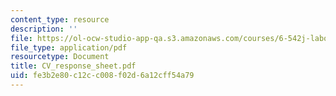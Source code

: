 ```yaml
---
content_type: resource
description: ''
file: https://ol-ocw-studio-app-qa.s3.amazonaws.com/courses/6-542j-laboratory-on-the-physiology-acoustics-and-perception-of-speech-fall-2005/fe3b2e80c12cc008f02d6a12cff54a79_CV_response_sheet.pdf
file_type: application/pdf
resourcetype: Document
title: CV_response_sheet.pdf
uid: fe3b2e80-c12c-c008-f02d-6a12cff54a79
---
```

